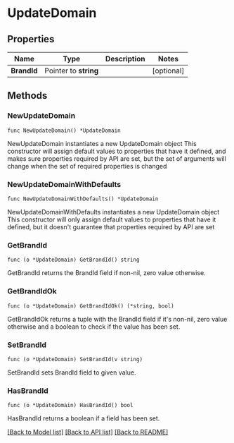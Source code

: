 # UpdateDomain

## Properties

Name | Type | Description | Notes
------------ | ------------- | ------------- | -------------
**BrandId** | Pointer to **string** |  | [optional] 

## Methods

### NewUpdateDomain

`func NewUpdateDomain() *UpdateDomain`

NewUpdateDomain instantiates a new UpdateDomain object
This constructor will assign default values to properties that have it defined,
and makes sure properties required by API are set, but the set of arguments
will change when the set of required properties is changed

### NewUpdateDomainWithDefaults

`func NewUpdateDomainWithDefaults() *UpdateDomain`

NewUpdateDomainWithDefaults instantiates a new UpdateDomain object
This constructor will only assign default values to properties that have it defined,
but it doesn't guarantee that properties required by API are set

### GetBrandId

`func (o *UpdateDomain) GetBrandId() string`

GetBrandId returns the BrandId field if non-nil, zero value otherwise.

### GetBrandIdOk

`func (o *UpdateDomain) GetBrandIdOk() (*string, bool)`

GetBrandIdOk returns a tuple with the BrandId field if it's non-nil, zero value otherwise
and a boolean to check if the value has been set.

### SetBrandId

`func (o *UpdateDomain) SetBrandId(v string)`

SetBrandId sets BrandId field to given value.

### HasBrandId

`func (o *UpdateDomain) HasBrandId() bool`

HasBrandId returns a boolean if a field has been set.


[[Back to Model list]](../README.md#documentation-for-models) [[Back to API list]](../README.md#documentation-for-api-endpoints) [[Back to README]](../README.md)


